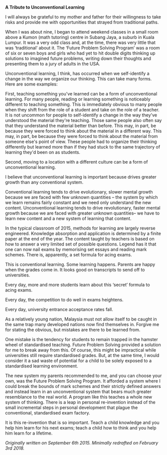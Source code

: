 **A Tribute to Unconventional Learning**

I will always be grateful to my mother and father for their willingness to take risks and provide me with opportunities that strayed from traditional paths.

When I was about nine, I began to attend weekend classes in a small room above a Kumon (math tutoring) centre in Subang Jaya, a suburb in Kuala Lumpur. It was a very odd class and, at the time, there was very little that was ‘traditional’ about it. The ‘Future Problem Solving Program’ was a room of six or seven boys and girls who had yet to hit double digits thinking up solutions to imagined future problems, writing down their thoughts and presenting them to a jury of adults in the USA.  

Unconventional learning, I think, has occurred when we self-identify a change in the way we organize our thinking. This can take many forms. Here are some examples:

First, teaching something you've learned can be a form of unconventional learning. For many people, reading or learning something is noticeably different to teaching something. This is immediately obvious to many people when they shift from the role of a student and take on the role of a teacher. It is not uncommon for people to self-identify a change in the way they've understood the material they're teaching. Those same people also often say that they understand the material better than before. This may, in part, be because they were forced to think about the material in a different way. This may, in part, be because they were forced to think about the material from someone else's point of view. These people had to organize their thinking differently but learned more than if they had stuck to the same trajectory of learning they'd been on as students.

Second, moving to a location with a different culture can be a form of unconventional learning. 

I believe that unconventional learning is important because drives greater growth than any conventional system.

Conventional learning tends to drive evolutionary, slower mental growth because we are faced with few unknown quantities – the system by which we learn remains fairly constant and we need only understand the new content. Unconventional learning tends to drive revolutionary, faster mental growth because we are faced with greater unknown quantities– we have to learn new content and a new system of learning that content.



In the typical classroom of 2015, methods for learning are largely reverse engineered. Knowledge absorption and application is determined by a finite paper at the end of the year. The content taught by teachers is based on how to answer a very limited set of possible questions. Legend has it that one can now nail exams by memorising set essays and reading mark schemes. There is, apparently, a set formula for acing exams.

This is conventional learning. Some learning happens. Parents are happy when the grades come in. It looks good on transcripts to send off to universities.

Every day, more and more students learn about this ‘secret’ formula to acing exams.

Every day, the competition to do well in exams heightens. 

Every day, university entrance acceptance rates fall.

As a relatively young nation, Malaysia must not allow itself to be caught in the same trap many developed nations now find themselves in. Forgive me for stating the obvious, but mistakes are there to be learned from.

One mistake is the tendency for students to remain trapped in the hamster wheel of standardised teaching. Future Problem Solving provided a solution for me to break away from this. Of course, this might be impractical while universities still require standardised grades. But, at the same time, I would consider it a sad waste of potential for a child to be solely exposed to a standardised learning environment.

The new system my parents recommended to me, and you can choose your own, was the Future Problem Solving Program. It afforded a system where I could break the bounds of mark schemes and their strictly defined answers and instead learn in an unconventional system that bears much greater resemblance to the real world. A program like this teaches a whole new system of thinking. There is a leap in personal re-invention instead of the small incremental steps in personal development that plague the conventional, standardised exam factory.

It is this re-invention that is so important. Teach a child knowledge and you help him learn for his next exams; teach a child how to think and you help him learn for a lifetime. 

*Originally written on September 6th 2015. Minimally redrafted on February 3rd 2018.*
